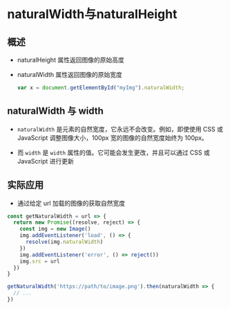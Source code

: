 # naturalWidth与naturalHeight

## 概述

  + naturalHeight 属性返回图像的原始高度

  + naturalWidth 属性返回图像的原始宽度

    ```js
    var x = document.getElementById("myImg").naturalWidth;
    ```

## naturalWidth 与 width

  + `naturalWidth` 是元素的自然宽度，它永远不会改变。例如，即使使用 CSS 或 JavaScript 调整图像大小，100px 宽的图像的自然宽度始终为 100px。

  + 而 `width` 是 `width` 属性的值。它可能会发生更改，并且可以通过 CSS 或 JavaScript 进行更新

## 实际应用

  + 通过给定 url 加载的图像的获取自然宽度

  ```js
  const getNaturalWidth = url => {
    return new Promise((resolve, reject) => {
      const img = new Image()
      img.addEventListener('load', () => {
        resolve(img.naturalWidth)
      })
      img.addEventListener('error', () => reject())
      img.src = url
    })
  }

  getNaturalWidth('https://path/to/image.png').then(naturalWidth => {
    // ...
  })
  ```
